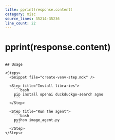 ```yaml
---
title: pprint(response.content)
category: misc
source_lines: 35214-35236
line_count: 22
---
```


# pprint(response.content)
```

## Usage

<Steps>
  <Snippet file="create-venv-step.mdx" />

  <Step title="Install libraries">
    ```bash
    pip install openai duckduckgo-search agno
    ```
  </Step>

  <Step title="Run the agent">
    ```bash
    python image_agent.py
    ```
  </Step>
</Steps>


